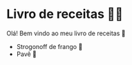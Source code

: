 # Livro de receitas :man_cook:

Olá! Bem vindo ao meu livro de receitas :wave:

- Strogonoff de frango :curry:
- Pavê :custard:
